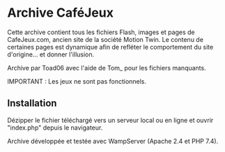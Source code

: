 # Archive CaféJeux

Cette archive contient tous les fichiers Flash, images et pages de CafeJeux.com, ancien site de la société Motion Twin.
Le contenu de certaines pages est dynamique afin de refléter le comportement du site d'origine... et donner l'illusion.

Archive par Toad06 avec l'aide de Tom_ pour les fichiers manquants.


IMPORTANT : Les jeux ne sont pas fonctionnels.


## Installation

Dézipper le fichier téléchargé vers un serveur local ou en ligne et ouvrir "index.php" depuis le navigateur.

Archive développée et testée avec WampServer (Apache 2.4 et PHP 7.4).
